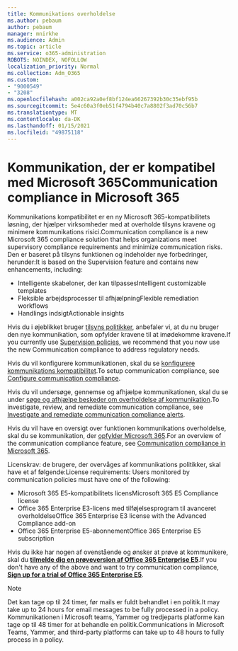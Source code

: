 ```yaml
---
title: Kommunikations overholdelse
ms.author: pebaum
author: pebaum
manager: mnirkhe
ms.audience: Admin
ms.topic: article
ms.service: o365-administration
ROBOTS: NOINDEX, NOFOLLOW
localization_priority: Normal
ms.collection: Adm_O365
ms.custom:
- "9000549"
- "3208"
ms.openlocfilehash: a002ca92a0ef8bf124ea66267392b30c35ebf95b
ms.sourcegitcommit: 5e4c60a3f0eb51f4794b40c7a8802f3ad70c56b7
ms.translationtype: MT
ms.contentlocale: da-DK
ms.lasthandoff: 01/15/2021
ms.locfileid: "49875118"
---
```

# <a name="communication-compliance-in-microsoft-365"></a><span data-ttu-id="a592c-102">Kommunikation, der er kompatibel med Microsoft 365</span><span class="sxs-lookup"><span data-stu-id="a592c-102">Communication compliance in Microsoft 365</span></span>

<span data-ttu-id="a592c-103">Kommunikations kompatibilitet er en ny Microsoft 365-kompatibilitets løsning, der hjælper virksomheder med at overholde tilsyns kravene og minimere kommunikations risici.</span><span class="sxs-lookup"><span data-stu-id="a592c-103">Communication compliance is a new Microsoft 365 compliance solution that helps organizations meet supervisory compliance requirements and minimize communication risks.</span></span> <span data-ttu-id="a592c-104">Den er baseret på tilsyns funktionen og indeholder nye forbedringer, herunder:</span><span class="sxs-lookup"><span data-stu-id="a592c-104">It is based on the Supervision feature and contains new enhancements, including:</span></span>

- <span data-ttu-id="a592c-105">Intelligente skabeloner, der kan tilpasses</span><span class="sxs-lookup"><span data-stu-id="a592c-105">Intelligent customizable templates</span></span>
- <span data-ttu-id="a592c-106">Fleksible arbejdsprocesser til afhjælpning</span><span class="sxs-lookup"><span data-stu-id="a592c-106">Flexible remediation workflows</span></span>
- <span data-ttu-id="a592c-107">Handlings indsigt</span><span class="sxs-lookup"><span data-stu-id="a592c-107">Actionable insights</span></span>

<span data-ttu-id="a592c-108">Hvis du i øjeblikket bruger [tilsyns politikker](https://docs.microsoft.com/microsoft-365/compliance/supervision-policies), anbefaler vi, at du nu bruger den nye kommunikation, som opfylder kravene til at imødekomme kravene.</span><span class="sxs-lookup"><span data-stu-id="a592c-108">If you currently use [Supervision policies](https://docs.microsoft.com/microsoft-365/compliance/supervision-policies), we recommend that you now use the new Communication compliance to address regulatory needs.</span></span>

<span data-ttu-id="a592c-109">Hvis du vil konfigurere kommunikationen, skal du se [konfigurere kommunikations kompatibilitet](https://docs.microsoft.com/microsoft-365/compliance/communication-compliance-configure).</span><span class="sxs-lookup"><span data-stu-id="a592c-109">To setup communication compliance, see [Configure communication compliance](https://docs.microsoft.com/microsoft-365/compliance/communication-compliance-configure).</span></span>

<span data-ttu-id="a592c-110">Hvis du vil undersøge, gennemse og afhjælpe kommunikationen, skal du se under [søge og afhjælpe beskeder om overholdelse af kommunikation](https://docs.microsoft.com/microsoft-365/compliance/communication-compliance-investigate-remediate).</span><span class="sxs-lookup"><span data-stu-id="a592c-110">To investigate, review, and remediate communication compliance, see [Investigate and remediate communication compliance alerts](https://docs.microsoft.com/microsoft-365/compliance/communication-compliance-investigate-remediate).</span></span>

<span data-ttu-id="a592c-111">Hvis du vil have en oversigt over funktionen kommunikations overholdelse, skal du se kommunikation, der [opfylder Microsoft 365](https://docs.microsoft.com/microsoft-365/compliance/communication-compliance).</span><span class="sxs-lookup"><span data-stu-id="a592c-111">For an overview of the communication compliance feature, see [Communication compliance in Microsoft 365](https://docs.microsoft.com/microsoft-365/compliance/communication-compliance).</span></span>

<span data-ttu-id="a592c-112">Licenskrav: de brugere, der overvåges af kommunikations politikker, skal have et af følgende:</span><span class="sxs-lookup"><span data-stu-id="a592c-112">License requirements: Users monitored by communication policies must have one of the following:</span></span>

- <span data-ttu-id="a592c-113">Microsoft 365 E5-kompatibilitets licens</span><span class="sxs-lookup"><span data-stu-id="a592c-113">Microsoft 365 E5 Compliance license</span></span>
- <span data-ttu-id="a592c-114">Office 365 Enterprise E3-licens med tilføjelsesprogram til avanceret overholdelse</span><span class="sxs-lookup"><span data-stu-id="a592c-114">Office 365 Enterprise E3 license with the Advanced Compliance add-on</span></span>
- <span data-ttu-id="a592c-115">Office 365 Enterprise E5-abonnement</span><span class="sxs-lookup"><span data-stu-id="a592c-115">Office 365 Enterprise E5 subscription</span></span>

<span data-ttu-id="a592c-116">Hvis du ikke har nogen af ovenstående og ønsker at prøve at kommunikere, skal du **[tilmelde dig en prøveversion af Office 365 Enterprise E5](https://go.microsoft.com/fwlink/p/?LinkID=698279)**.</span><span class="sxs-lookup"><span data-stu-id="a592c-116">If you don't have any of the above and want to try communication compliance, **[Sign up for a trial of Office 365 Enterprise E5](https://go.microsoft.com/fwlink/p/?LinkID=698279)**.</span></span>

> [!NOTE]
> <span data-ttu-id="a592c-117">Det kan tage op til 24 timer, før mails er fuldt behandlet i en politik.</span><span class="sxs-lookup"><span data-stu-id="a592c-117">It may take up to 24 hours for email messages to be fully processed in a policy.</span></span> <span data-ttu-id="a592c-118">Kommunikationen i Microsoft teams, Yammer og tredjeparts platforme kan tage op til 48 timer for at behandle en politik.</span><span class="sxs-lookup"><span data-stu-id="a592c-118">Communications in Microsoft Teams, Yammer, and third-party platforms can take up to 48 hours to fully process in a policy.</span></span>
